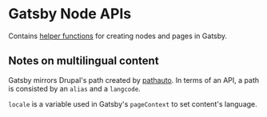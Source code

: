 # Gatsby Node APIs

Contains [helper functions](https://www.gatsbyjs.org/docs/node-apis/) for creating nodes and pages in Gatsby.

## Notes on multilingual content

Gatsby mirrors Drupal's path created by [pathauto](https://www.drupal.org/project/pathauto). In terms of an API, a path is consisted by an `alias` and a `langcode`.

`locale` is a variable used in Gatsby's `pageContext` to set content's language.
